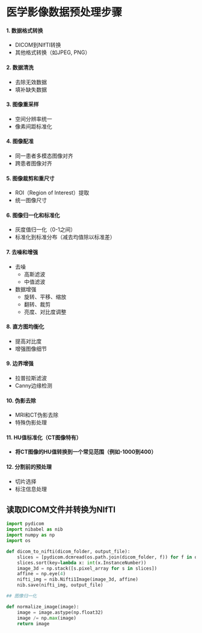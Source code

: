 # 医学影像数据预处理步骤

#### 1. 数据格式转换
- DICOM到NIfTI转换
- 其他格式转换（如JPEG, PNG）

#### 2. 数据清洗
- 去除无效数据
- 填补缺失数据

#### 3. 图像重采样
- 空间分辨率统一
- 像素间距标准化

#### 4. 图像配准
- 同一患者多模态图像对齐
- 跨患者图像对齐

#### 5. 图像裁剪和重尺寸
- ROI（Region of Interest）提取
- 统一图像尺寸

#### 6. 图像归一化和标准化
- 灰度值归一化（0-1之间）
- 标准化到标准分布（减去均值除以标准差）

#### 7. 去噪和增强
- 去噪
  - 高斯滤波
  - 中值滤波
- 数据增强
  - 旋转、平移、缩放
  - 翻转、裁剪
  - 亮度、对比度调整

#### 8. 直方图均衡化
- 提高对比度
- 增强图像细节

#### 9. 边界增强
- 拉普拉斯滤波
- Canny边缘检测

#### 10. 伪影去除
- MRI和CT伪影去除
- 特殊伪影处理

#### 11. HU值标准化（CT图像特有）
- **将CT图像的HU值转换到一个常见范围（例如-1000到400）**

#### 12. 分割前的预处理
- 切片选择
- 标注信息处理


## 读取DICOM文件并转换为NIfTI

```python
import pydicom
import nibabel as nib
import numpy as np
import os

def dicom_to_nifti(dicom_folder, output_file):
    slices = [pydicom.dcmread(os.path.join(dicom_folder, f)) for f in os.listdir(dicom_folder)]
    slices.sort(key=lambda x: int(x.InstanceNumber))
    image_3d = np.stack([s.pixel_array for s in slices])
    affine = np.eye(4)
    nifti_img = nib.Nifti1Image(image_3d, affine)
    nib.save(nifti_img, output_file)

## 图像归一化

def normalize_image(image):
    image = image.astype(np.float32)
    image /= np.max(image)
    return image

